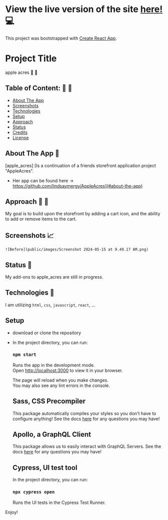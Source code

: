 # View the live version of the site [here!](https://lindsaymergy.github.io/apple_acres/) :computer:

This project was bootstrapped with [Create React App](https://github.com/facebook/create-react-app).

# Project Title
apple acres :apple: :green_apple:


## Table of Content: :book: :open_book:

- [About The App](#about-the-app)
- [Screenshots](#screenshots)
- [Technologies](#technologies)
- [Setup](#setup)
- [Approach](#approach)
- [Status](#status)
- [Credits](#credits)
- [License](#license)


## About The App :newspaper:
[apple_acres] [Is a continuation of a friends storefront application project "AppleAcres".
- Her app can be found here -> https://github.com/lindsaymergy/AppleAcres](#about-the-app)


## Approach :memo: :pencil:

My goal is to build upon the storefront by adding a cart icon, and the ability to add or remove items to the cart.


## Screenshots :chart_with_upwards_trend:
`![Before](public/images/Screenshot 2024-05-15 at 9.49.17 AM.png)`


## Status :wrench:
My add-ons to apple_acres are still in progress.


## Technologies :toolbox:
I am utilizing `html`, `css`, `javascript`, `react`, ...


## Setup
- download or clone the repository
- In the project directory, you can run:
  ### `npm start`
  Runs the app in the development mode.\
  Open [http://localhost:3000](http://localhost:3000) to view it in your browser.

  The page will reload when you make changes.\
  You may also see any lint errors in the console.

  ## Sass, CSS Precompiler
  This package automatically compiles your styles so you don't have to configure anything!
  See the docs [here](https://www.npmjs.com/package/sass) for any questions you may have!

  ## Apollo, a GraphQL Client
  This package allows us to easily interact with GraphQL Servers.
  See the docs [here](https://www.apollographql.com/docs/react) for any questions you may have!

  ## Cypress, UI test tool
  In the project directory, you can run: 

    ### `npx cypress open`
    Runs the UI tests in the Cypress Test Runner.


Enjoy! 



